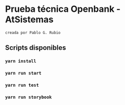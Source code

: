 # Prueba técnica Openbank - AtSistemas
`creada por Pablo G. Rubio`

## Scripts disponibles

### `yarn install`

### `yarn run start`

### `yarn run test`

### `yarn run storybook`